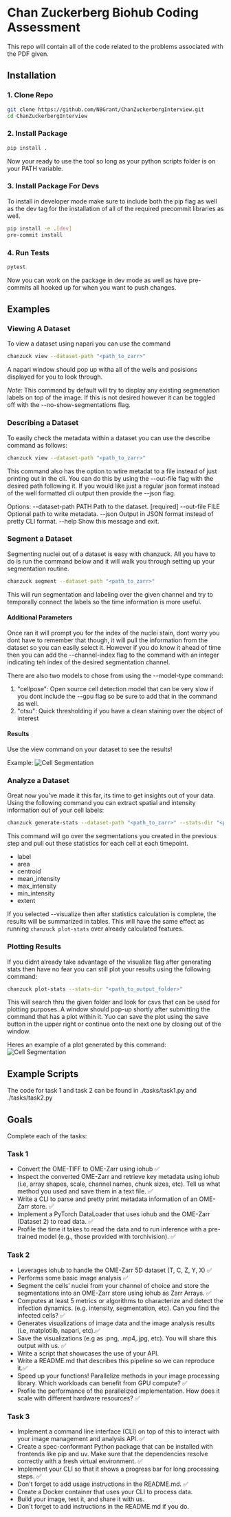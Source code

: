 # Chan Zuckerberg Biohub Coding Assessment
This repo will contain all of the code related to the problems associated with the PDF given.

## Installation

### 1. Clone Repo
```bash
git clone https://github.com/N8Grant/ChanZuckerbergInterview.git
cd ChanZuckerbergInterview
```

### 2. Install Package
```bash
pip install .
```
Now your ready to use the tool so long as your python scripts folder is on your PATH variable.

### 3. Install Package For Devs
To install in developer mode make sure to include both the pip flag as well as the dev tag for the installation of all of the
required precommit libraries as well.

```bash
pip install -e .[dev]
pre-commit install
```

### 4. Run Tests
```bash
pytest
```

Now you can work on the package in dev mode as well as have pre-commits all hooked up for when you want to push changes.


## Examples

### Viewing A Dataset
To view a dataset using napari you can use the command

```bash
chanzuck view --dataset-path "<path_to_zarr>"
```
A napari window should pop up witha all of the wells and posisions displayed for you to look through.

*Note:* This command by default will try to display any existing segmenation labels on top of the image.
If this is not desired however it can be toggled off with the --no-show-segmentations flag.

### Describing a Dataset
To easily check the metadata within a dataset you can use the describe command as follows:

```bash
chanzuck view --dataset-path "<path_to_zarr>"
```

This command also has the option to wtire metadat to a file instead of just printing out in the cli.
You can do this by using the --out-file flag with the desired path following it.
If you would like just a regular json format instead of the well formatted cli output then provide the --json flag.

Options:
  --dataset-path PATH  Path to the dataset.  [required]
  --out-file FILE      Optional path to write metadata.
  --json               Output in JSON format instead of pretty CLI format.
  --help               Show this message and exit.

### Segment a Dataset
Segmenting nuclei out of a dataset is easy with chanzuck. All you have to do is run the command below and it will walk you through
setting up your segmentation routine.

```bash
chanzuck segment --dataset-path "<path_to_zarr>"
```

This will run segmentation and labeling over the given channel and try to temporally connect the labels so the time information is more useful.

#### Additional Parameters
Once ran it will prompt you for the index of the nuclei stain, dont worry you dont have to remember that though, it will
pull the information from the dataset so you can easily select it. However if you do know it ahead of time then you can add
the --channel-index flag to the command with an integer indicating teh index of the desired segmentation channel.

There are also two models to chose from using the --model-type command:
1. "cellpose": Open source cell detection model that can be very slow if you dont include the --gpu flag so be sure to add that in the command as well.
2. "otsu": Quick thresholding if you have a clean staining over the object of interest

#### Results
Use the view command on your dataset to see the results!

Example:
![Cell Segmentation](./images/cells_segmentsion_results.png)

### Analyze a Dataset
Great now you've made it this far, its time to get insights out of your data. Using the following command you can extract spatial and intensity information out of your cell labels:

```bash
chanzuck generate-stats --dataset-path "<path_to_zarr>" --stats-dir "<path_to_output_folder>" <--visualize / --no-visualize>
```

This command will go over the segmentations you created in the previous step and pull out these statistics for each cell at each timepoint.
- label
- area
- centroid
- mean_intensity
- max_intensity
- min_intensity
- extent

If you selected --visualize then after statistics calculation is complete, the results will be summarized in tables. This will have the same effect as
running ```chanzuck plot-stats``` over already calculated features.

### Plotting Results
If you didnt already take advantage of the visualize flag after generating stats then have no fear you can still plot your results using the following command:
```bash
chanzuck plot-stats --stats-dir "<path_to_output_folder>"
```

This will search thru the given folder and look for csvs that can be used for plotting purposes. A window should pop-up shortly after submitting the command
that has a plot within it. Yuo can save the plot using the save button in the upper right or continue onto the next one by closing out of the window.

Heres an example of a plot generated by this command:
![Cell Segmentation](./tasks/plots/mean_viral_wrt_time.png)


## Example Scripts
The code for task 1 and task 2 can be found in ./tasks/task1.py and ./tasks/task2.py

## Goals
Complete each of the tasks:

### Task 1
- Convert the OME-TIFF to OME-Zarr using iohub ✅
- Inspect the converted OME-Zarr and retrieve key metadata using iohub (i.e, array
shapes, scale, channel names, chunk sizes, etc). Tell us what method you used and
save them in a text file. ✅
- Write a CLI to parse and pretty print metadata information of an OME-Zarr store. ✅
- Implement a PyTorch DataLoader that uses iohub and the OME-Zarr (Dataset 2) to
read data. ✅
- Profile the time it takes to read the data and to run inference with a pre-trained model
(e.g., those provided with torchivision). ✅

### Task 2
- Leverages iohub to handle the OME-Zarr 5D dataset (T, C, Z, Y, X) ✅
- Performs some basic image analysis ✅
- Segment the cells’ nuclei from your channel of choice and store the
segmentations into an OME-Zarr store using iohub as Zarr Arrays. ✅
- Computes at least 5 metrics or algorithms to characterize and detect the infection
dynamics. (e.g. intensity, segmentation, etc). Can you find the infected cells? ✅
- Generates visualizations of image data and the image analysis results (i.e, matplotlib,
napari, etc).✅
- Save the visualizations (e.g as .png, .mp4,.jpg, etc). You will share this
output with us. ✅
- Write a script that showcases the use of your API.
- Write a README.md that describes this pipeline so we can reproduce it.✅
- Speed up your functions! Parallelize methods in your image processing library. Which
workloads can benefit from GPU compute? ✅
- Profile the performance of the parallelized implementation. How does it scale with
different hardware resources? ✅

### Task 3
- Implement a command line interface (CLI) on top of this to interact with your image
management and analysis API. ✅
- Create a spec-conformant Python package that can be installed with frontends like pip
and uv. Make sure that the dependencies resolve correctly with a fresh virtual
environment. ✅
- Implement your CLI so that it shows a progress bar for long processing steps. ✅
- Don't forget to add usage instructions in the README.md. ✅
- Create a Docker container that uses your CLI to process data.
- Build your image, test it, and share it with us.
- Don't forget to add instructions in the README.md if you do.
